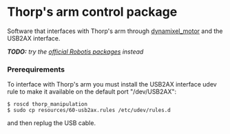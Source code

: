 # Thorp's arm control package

Software that interfaces with Thorp's arm through [dynamixel_motor](http://wiki.ros.org/dynamixel_motor) and the USB2AX interface.

***TODO:** try the [official Robotis packages](https://github.com/ROBOTIS-GIT/DynamixelSDK) instead*

### Prerequirements

To interface with Thorp's arm you must install the USB2AX interface udev rule to make it available on the default port "/dev/USB2AX":

    $ roscd thorp_manipulation
    $ sudo cp resources/60-usb2ax.rules /etc/udev/rules.d
 
and then replug the USB cable.
